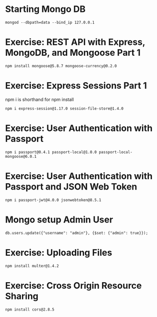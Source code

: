 # Starting Mongo DB
```
mongod --dbpath=data --bind_ip 127.0.0.1
```

# Exercise: REST API with Express, MongoDB, and Mongoose Part 1
```
npm install mongoose@5.8.7 mongoose-currency@0.2.0
```

# Exercise: Express Sessions Part 1
npm i is shorthand for npm install
```
npm i express-session@1.17.0 session-file-store@1.4.0
```

# Exercise: User Authentication with Passport
```
npm i passport@0.4.1 passport-local@1.0.0 passport-local-mongoose@6.0.1
```

# Exercise: User Authentication with Passport and JSON Web Token
```
npm i passport-jwt@4.0.0 jsonwebtoken@8.5.1
```

# Mongo setup Admin User
```
db.users.update({"username": "admin"}, {$set: {"admin": true}});
```

# Exercise: Uploading Files
```
npm install multer@1.4.2
```

# Exercise: Cross Origin Resource Sharing
```
npm install cors@2.8.5
```